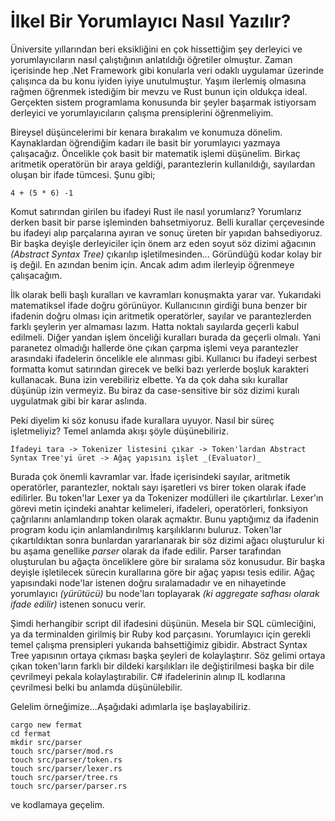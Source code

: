 # İlkel Bir Yorumlayıcı Nasıl Yazılır?

Üniversite yıllarından beri eksikliğini en çok hissettiğim şey derleyici ve yorumlayıcıların nasıl çalıştığının anlatıldığı öğretiler olmuştur. Zaman içerisinde hep .Net Framework gibi konularla veri odaklı uygulamar üzerinde çalışınca da bu konu iyiden iyiye unutulmuştur. Yaşım ilerlemiş olmasına rağmen öğrenmek istediğim bir mevzu ve Rust bunun için oldukça ideal. Gerçekten sistem programlama konusunda bir şeyler başarmak istiyorsam derleyici ve yorumlayıcıların çalışma prensiplerini öğrenmeliyim. 

Bireysel düşüncelerimi bir kenara bırakalım ve konumuza dönelim. Kaynaklardan öğrendiğim kadarı ile basit bir yorumlayıcı yazmaya çalışacağız. Öncelikle çok basit bir matematik işlemi düşünelim. Birkaç aritmetik operatörün bir araya geldiği, parantezlerin kullanıldığı, sayılardan oluşan bir ifade tümcesi. Şunu gibi;

```text
4 + (5 * 6) -1
``` 

Komut satırından girilen bu ifadeyi Rust ile nasıl yorumlarız? Yorumlarız derken basit bir parse işleminden bahsetmiyoruz. Belli kurallar çerçevesinde bu ifadeyi alıp parçalarına ayıran ve sonuç üreten bir yapıdan bahsediyoruz. Bir başka deyişle derleyiciler için önem arz eden soyut söz dizimi ağacının _(Abstract Syntax Tree)_ çıkarılıp işletilmesinden... Göründüğü kodar kolay bir iş değil. En azından benim için. Ancak adım adım ilerleyip öğrenmeye çalışacağım.

İlk olarak belli başlı kuralları ve kavramları konuşmakta yarar var. Yukarıdaki matematiksel ifade doğru görünüyor. Kullanıcının girdiği buna benzer bir ifadenin doğru olması için aritmetik operatörler, sayılar ve parantezlerden farklı şeylerin yer almaması lazım. Hatta noktalı sayılarda geçerli kabul edilmeli. Diğer yandan işlem önceliği kuralları burada da geçerli olmalı. Yani paranetez olmadığı hallerde öne çıkan çarpma işlemi veya parantezler arasındaki ifadelerin öncelikle ele alınması gibi. Kullanıcı bu ifadeyi serbest formatta komut satırından girecek ve belki bazı yerlerde boşluk karakteri kullanacak. Buna izin verebiliriz elbette. Ya da çok daha sıkı kurallar düşünüp izin vermeyiz. Bu biraz da case-sensitive bir söz dizimi kuralı uygulatmak gibi bir karar aslında. 

Peki diyelim ki söz konusu ifade kurallara uyuyor. Nasıl bir süreç işletmeliyiz? Temel anlamda akışı şöyle düşünebiliriz.

```text
İfadeyi tara -> Tokenizer listesini çıkar -> Token'lardan Abstract Syntax Tree'yi üret -> Ağaç yapısını işlet _(Evaluator)_
```

Burada çok önemli kavramlar var. İfade içerisindeki sayılar, aritmetik operatörler, parantezler, noktalı sayı işaretleri vs birer token olarak ifade edilirler. Bu token'lar Lexer ya da Tokenizer modülleri ile çıkartılırlar. Lexer'ın görevi metin içindeki anahtar kelimeleri, ifadeleri, operatörleri, fonksiyon çağrılarını anlamlandırıp token olarak açmaktır. Bunu yaptığımız da ifadenin program kodu için anlamlandırılmış karşılıklarını buluruz. Token'lar çıkartıldıktan sonra bunlardan yararlanarak bir söz dizimi ağacı oluşturulur ki bu aşama genellike _parser_ olarak da ifade edilir. Parser tarafından oluşturulan bu ağaçta önceliklere göre bir sıralama söz konusudur. Bir başka deyişle işletilecek sürecin kurallarına göre bir ağaç yapısı tesis edilir. Ağaç yapısındaki node'lar istenen doğru sıralamadadır ve en nihayetinde yorumlayıcı _(yürütücü)_ bu node'ları toplayarak _(ki aggregate safhası olarak ifade edilir)_ istenen sonucu verir. 

Şimdi herhangibir script dil ifadesini düşünün. Mesela bir SQL cümleciğini, ya da terminalden girilmiş bir Ruby kod parçasını. Yorumlayıcı için gerekli temel çalışma prensipleri yukarıda bahsettiğimiz gibidir. Abstract Syntax Tree yapısının ortaya çıkması başka şeyleri de kolaylaştırır. Söz gelimi ortaya çıkan token'ların farklı bir dildeki karşılıkları ile değiştirilmesi başka bir dile çevrilmeyi pekala kolaylaştırabilir. C# ifadelerinin alınıp IL kodlarına çevrilmesi belki bu anlamda düşünülebilir.

Gelelim örneğimize...Aşağıdaki adımlarla işe başlayabiliriz.

```shell
cargo new fermat
cd fermat
mkdir src/parser
touch src/parser/mod.rs
touch src/parser/token.rs
touch src/parser/lexer.rs
touch src/parser/tree.rs
touch src/parser/parser.rs
```

ve kodlamaya geçelim.



